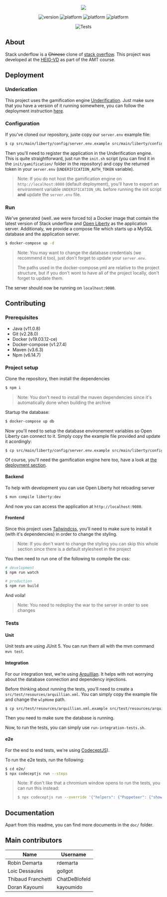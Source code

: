 

<p align="center">
<img src="doc/logo.png">
</p>

<p align="center">
  <img src="https://forthebadge.com/images/badges/built-with-love.svg" alt="version">
  <img src="https://forthebadge.com/images/badges/made-with-java.svg" alt="platform">
  <img src="https://forthebadge.com/images/badges/ctrl-c-ctrl-v.svg" alt="platform">
  <img src="https://forthebadge.com/images/badges/powered-by-black-magic.svg" alt="platform">
</p>

<p align="center">
  <img src="https://github.com/Underflowers/Stack-Underflow/workflows/Tests/badge.svg?branch=develop" alt="Tests">
</p>

## About

Stack underflow is a <s>Chinese</s> clone of [stack overflow](https://stackoverflow.com/). This project was developed at the [HEIG-VD](https://heig-vd.ch/) as part of the AMT course. 

## Deployment

### Underication

This project uses the gamification engine [Underification](https://github.com/Underflowers/Underification/). Just make sure that you have a version of it running somewhere, you can follow the deployment instruction [here](https://github.com/Underflowers/Stack-Underflow#deployment).

### Configuration

If you've cloned our repository, juste copy our `server.env` example file:

```bash
$ cp src/main/liberty/config/server.env.example src/main/liberty/config/server.env
```

Then you'll need to register the application in the Underification engine. This is quite straightforward, just run the `init.sh` script (you can find it in the `init/gamification/` folder in the repository) and copy the returned token in your `server.env` (`UNDERIFICATION_AUTH_TOKEN` variable).

>Note: If you do not host the gamification engine on `http://localhost:8080` (default deployment), you'll have to export an environment variable `UNDERIFICATION_URL` before running the init script **and** update the `server.env` file.

### Run

We've generated (well..we were forced to) a Docker image that contain the latest version of Stack underflow and [Open Liberty](https://openliberty.io/) as the application server. Additionaly, we provide a compose file which starts up a MySQL database and the application server.

```bash
$ docker-compose up -d
```

> Note: You may want to change the database credentials (we recommend it too), just don't forget to update your `server.env`.
>
> The paths used in the docker-compose.yml are relative to the project structure, but if you don't wont to have all of the project locally, don't forget to update them.

The server should now be running on `localhost:9080`.

## Contributing

### Prerequisites

- Java (v11.0.8)
- Git (v2.28.0)
- Docker (v19.03.12-ce)
- Docker-compose (v1.27.4)
- Maven (v3.6.3)
- Npm (v6.14.7)

### Project setup

Clone the repository, then install the dependencies

```bash
$ npm i
```

> Note: You don't need to install the maven dependencies since it's automatically done when building the archive

Startup the database:

```bash
$ docker-compose up db
```

Now you'll need to setup the database environement variables so Open Liberty can connect to it. Simply copy the example file provided and update it acordingly:

```bash
$ cp src/main/liberty/config/server.env.example src/main/liberty/config/server.env
```

Of course, you'll need the gamification engine here too, have a look at [the deployment section](#Deployment).

#### Backend

To help with development you can use Open Liberty hot reloading server

```bash
$ mvn compile liberty:dev
```

And now you can access the application at `http://localhost:9080`.

#### Frontend

Since this project uses [Tailwindcss](https://tailwindcss.com/), you'll need to make sure to install it (with it's dependencies) in order to change the styling.

> Note: If you don't want to change the styling you can skip this whole section since there is a default stylesheet in the project
>

You then need to run one of the following to compile the css:

```sh
# development
$ npm run watch

# production
$ npm run build
```

And voila!

> Note: You need to redeploy the war to the server in order to see changes

### Tests

#### Unit

Unit tests are using JUnit 5. You can run them all with the mvn command `mvn test`.

#### Integration

For our integration test, we're using [Arquillian](https://arquillian.org/). It helps with not worrying about the database connection and dependency injections.

Before thinking about running the tests, you'll need to create a `src/test/resources/arquillian.xml`. You can simply copy the example file and change the `wlpHome` path.

```bash
$ cp src/test/resources/arquillian.xml.example src/test/resources/arquillian.xml
```

Then you need to make sure the database is running. 

Now, to run the tests, you can simply use  `run-integration-tests.sh`.

#### e2e

For the end to end tests, we're using [CodeceptJS](https://codecept.io/)). 

To run the e2e tests, run the following:

```bash
$ cd e2e/
$ npx codeceptjs run --steps
```

> Note: If don't like that a chromium window opens to run the tests, you can run this instead: 
>
> ```bash
> $ npx codeceptjs run --override '{"helpers": {"Puppeteer": {"show": false}}}' --steps
> ```

## Documentation

Apart from this readme, you can find more documents in the `doc/` folder.

## Main contributors

| Name               | Username      |
| ------------------ | ------------- |
| Robin Demarta      | rdemarta      |
| Loic Dessaules     | gollgot       |
| Thibaud Franchetti | ChatDeBlofeld |
| Doran Kayoumi      | kayoumido     |


